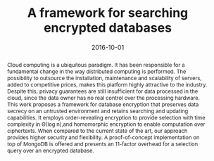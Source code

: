 ---
title: "A framework for searching encrypted databases"
collection: publications
permalink: /publication/2016-10-01-2016-sbseg-framework-databases
excerpt: 'Best paper runner-up!'
abstract: 'Cloud computing is a ubiquitous paradigm. It has been responsible for a fundamental change in the way distributed computing is performed.  The possibility to outsource the installation, maintenance and scalability of servers, added to competitive prices, makes this platform highly attractive to the industry.  Despite this, privacy guarantees are still insufficient for data processed in the cloud, since the data owner has no real control over the processing hardware. This work proposes a framework for database encryption that preserves data secrecy on an untrusted environment and retains searching and updating capabilities. It employs order-revealing encryption to provide selection with time complexity in Θ(log n),and homomorphic encryption to enable computation over ciphertexts. When compared to the current state of the art, our approach provides higher security and flexibility.  A proof-of-concept implementation on top of MongoDB is offered and presents an 11-factor overhead for a selection query over an encrypted database.'
date: 2016-10-01
venue: 'XVI Brazilian Symposium on Information and Computational Systems Security'
url_slug: '2016-sbseg-framework-databases'
paperurl: 'https://pdroalves.github.io/files/publications/2016-sbseg-framework-databases.pdf'
bibtexurl: 'https://pdroalves.github.io/files/publications/2016-sbseg-framework-databases.bib'
---